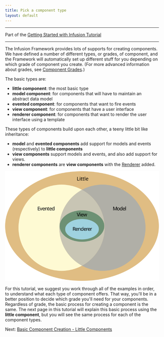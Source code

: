 ```yaml
---
title: Pick a component type
layout: default
---
```


---
Part of the [Getting Started with Infusion Tutorial](GettingStartedWithInfusion.md)

---

The Infusion Framework provides lots of supports for creating components. We have defined a number of different types, or grades, of component, and the Framework will automatically set up different stuff for you depending on which grade of component you create. (For more advanced information about grades, see [Component Grades](../ComponentGrades.md).)

The basic types are:

* **little component**: the most basic type
* **model component**: for components that will have to maintain an abstract data model
* **evented component**: for components that want to fire events
* **view component**: for components that have a user interface
* **renderer component**: for components that want to render the user interface using a template

These types of components build upon each other, a teeny little bit like inheritance:

* **model** and **evented components** add support for models and events (respectively) to **little components**
* **view components** support models and events, and also add support for views.
* **renderer components** are **view components** with the [Renderer](../Renderer.md) added.

![A venn diagram showing the composition of grades](../images/component-grades-venn-diagram.svg)

For this tutorial, we suggest you work through all of the examples in order, to understand what each type of component offers. That way, you'll be in a better position to decide which grade you'll need for your components. Regardless of grade, the basic process for creating a component is the same. The next page in this tutorial will explain this basic process using the **little component**, but you will see the same process for each of the component types.

Next: [Basic Component Creation - Little Components](BasicComponentCreation-LittleComponents.md)
